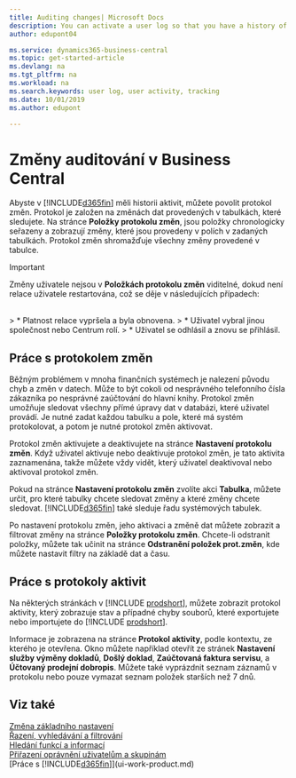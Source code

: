 ```yaml
---
title: Auditing changes| Microsoft Docs
description: You can activate a user log so that you have a history of any changes made to data in tracked tables. You can also track activities with certain types of activity logs.
author: edupont04

ms.service: dynamics365-business-central
ms.topic: get-started-article
ms.devlang: na
ms.tgt_pltfrm: na
ms.workload: na
ms.search.keywords: user log, user activity, tracking
ms.date: 10/01/2019
ms.author: edupont

---
```

# Změny auditování v Business Central

Abyste v [!INCLUDE[d365fin](includes/d365fin_md.md)] měli historii aktivit, můžete povolit protokol změn. Protokol je založen na změnách dat provedených v tabulkách, které sledujete. Na stránce **Položky protokolu změn**, jsou položky chronologicky seřazeny a zobrazují změny, které jsou provedeny v polích v zadaných tabulkách. Protokol změn shromažďuje všechny změny provedené v tabulce.

> [!Important]
> Změny uživatele nejsou v **Položkách protokolu změn** viditelné, dokud není relace uživatele restartována, což se děje v následujících případech:
<br />
> * Platnost relace vypršela a byla obnovena.
> * Uživatel vybral jinou společnost nebo Centrum rolí.
> * Uživatel se odhlásil a znovu se přihlásil.

## Práce s protokolem změn

Běžným problémem v mnoha finančních systémech je nalezení původu chyb a změn v datech. Může to být cokoli od nesprávného telefonního čísla zákazníka po nesprávné zaúčtování do hlavní knihy. Protokol změn umožňuje sledovat všechny přímé úpravy dat v databázi, které uživatel provádí. Je nutné zadat každou tabulku a pole, které má systém protokolovat, a potom je nutné protokol změn aktivovat.

Protokol změn aktivujete a deaktivujete na stránce **Nastavení protokolu změn**. Když uživatel aktivuje nebo deaktivuje protokol změn, je tato aktivita zaznamenána, takže můžete vždy vidět, který uživatel deaktivoval nebo aktivoval protokol změn.

Pokud na stránce **Nastavení protokolu změn** zvolíte akci **Tabulka**, můžete určit, pro které tabulky chcete sledovat změny a které změny chcete sledovat. [!INCLUDE[d365fin](includes/d365fin_md.md)] také sleduje řadu systémových tabulek.

Po nastavení protokolu změn, jeho aktivaci a změně dat můžete zobrazit a filtrovat změny na stránce **Položky protokolu změn**. Chcete-li odstranit položky, můžete tak učinit na stránce **Odstranění položek prot.změn**, kde můžete nastavit filtry na základě dat a času.

## Práce s protokoly aktivit

Na některých stránkách v [!INCLUDE [prodshort](includes/prodshort.md)], můžete zobrazit protokol aktivity, který zobrazuje stav a případné chyby souborů, které exportujete nebo importujete do [!INCLUDE [prodshort](includes/prodshort.md)].

Informace je zobrazena na stránce **Protokol aktivity**, podle kontextu, ze kterého je otevřena. Okno můžete například otevřít ze stránek **Nastavení služby výměny dokladů**, **Došlý doklad**, **Zaúčtovaná faktura servisu**, a **Účtovaný prodejní dobropis**. Můžete také vyprázdnit seznam záznamů v protokolu nebo pouze vymazat seznam položek starších než 7 dnů.

## Viz také
[Změna základního nastavení](ui-change-basic-settings.md)  
[Řazení, vyhledávání a filtrování](ui-enter-criteria-filters.md)  
[Hledání funkcí a informací](ui-search.md)  
[Přiřazení oprávnění uživatelům a skupinám](ui-define-granular-permissions.md)  
[Práce s [!INCLUDE[d365fin](includes/d365fin_md.md)]](ui-work-product.md)
